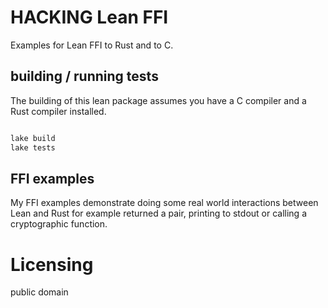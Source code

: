 # HACKING Lean FFI

Examples for Lean FFI to Rust and to C.

## building / running tests

The building of this lean package assumes you have a C compiler and a Rust compiler installed.

```bash

lake build
lake tests
```

## FFI examples

My FFI examples demonstrate doing some real world interactions between Lean and Rust for example
returned a pair, printing to stdout or calling a cryptographic function.


# Licensing

public domain

